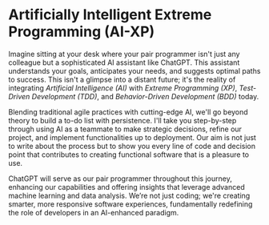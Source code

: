 # Artificially Intelligent Extreme Programming (AI-XP)

Imagine sitting at your desk where your pair programmer isn't just any colleague but a sophisticated AI assistant like ChatGPT. This assistant understands your goals, anticipates your needs, and suggests optimal paths to success. This isn't a glimpse into a distant future; it's the reality of integrating _Artificial Intelligence (AI)_ with _Extreme Programming (XP)_, _Test-Driven Development (TDD)_, and _Behavior-Driven Development (BDD)_ today.

Blending traditional agile practices with cutting-edge AI, we'll go beyond theory to build a to-do list with persistence. I'll take you step-by-step through using AI as a teammate to make strategic decisions, refine our project, and implement functionalities up to deployment. Our aim is not just to write about the process but to show you every line of code and decision point that contributes to creating functional software that is a pleasure to use.

ChatGPT will serve as our pair programmer throughout this journey, enhancing our capabilities and offering insights that leverage advanced machine learning and data analysis. We’re not just coding; we're creating smarter, more responsive software experiences, fundamentally redefining the role of developers in an AI-enhanced paradigm.
